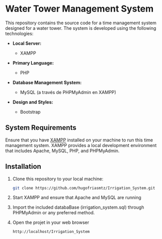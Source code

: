 # Water Tower Management System

This repository contains the source code for a time management system designed for a water tower. The system is developed using the following technologies:
- **Local Server:**
  - XAMPP

- **Primary Language:**
  - PHP

- **Database Management System:**
  - MySQL (a través de PHPMyAdmin en XAMPP)

- **Design and Styles:**
  - Bootstrap

## System Requirements

Ensure that you have [XAMPP](https://www.apachefriends.org/index.html) installed on your machine to run this time management system. XAMPP provides a local development environment that includes Apache, MySQL, PHP, and PHPMyAdmin.

## Installation

1. Clone this repository to your local machine:

   ```bash
   git clone https://github.com/hugofriasmtz/Irrigation_System.git

2. Start XAMPP and ensure that Apache and MySQL are running
3. Import the included databaBase (irrigation_system.sql) through PHPMyAdmin or any preferred method.
4. Open the projet in your web browser
   ```sh
   http://localhost/Irrigation_System
   ``` 

